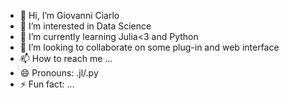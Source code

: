 - 👋 Hi, I’m Giovanni Ciarlo
- 👀 I’m interested in Data Science
- 🌱 I’m currently learning Julia<3 and Python
- 💞️ I’m looking to collaborate on some plug-in and web interface
- 📫 How to reach me ...
- 😄 Pronouns: .jl/.py
- ⚡ Fun fact: ...

<!---
giogio-dev/giogio-dev is a ✨ special ✨ repository because its `README.md` (this file) appears on your GitHub profile.
You can click the Preview link to take a look at your changes.
--->
